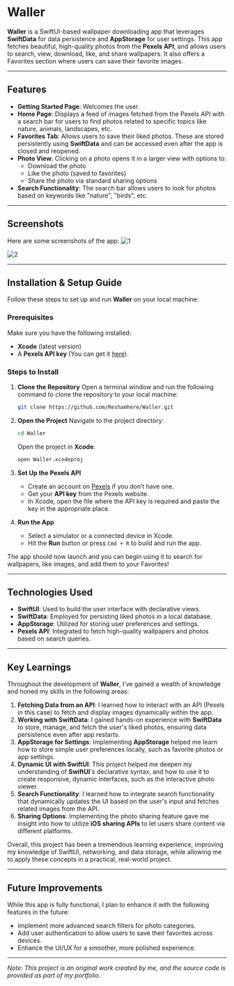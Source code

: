 # Waller 

**Waller** is a SwiftUI-based wallpaper downloading app that leverages **SwiftData** for data persistence and **AppStorage** for user settings. This app fetches beautiful, high-quality photos from the **Pexels API**, and allows users to search, view, download, like, and share wallpapers. It also offers a Favorites section where users can save their favorite images.

---

## Features

- **Getting Started Page**: Welcomes the user.
- **Home Page**: Displays a feed of images fetched from the Pexels API with a search bar for users to find photos related to specific topics like nature, animals, landscapes, etc.
- **Favorites Tab**: Allows users to save their liked photos. These are stored persistently using **SwiftData** and can be accessed even after the app is closed and reopened.
- **Photo View**: Clicking on a photo opens it in a larger view with options to:
  - Download the photo
  - Like the photo (saved to favorites)
  - Share the photo via standard sharing options
- **Search Functionality**: The search bar allows users to look for photos based on keywords like "nature", "birds", etc.

---

## Screenshots

Here are some screenshots of the app:
![1](https://github.com/user-attachments/assets/a42651b7-e490-4249-8597-0e83a6debfe6)

![2](https://github.com/user-attachments/assets/40b368c2-05cb-4655-93d7-96c0d8aae1b9)

---

## Installation & Setup Guide

Follow these steps to set up and run **Waller** on your local machine:

### Prerequisites

Make sure you have the following installed:

- **Xcode** (latest version)
- A **Pexels API key** (You can get it [here](https://www.pexels.com/api/)).

### Steps to Install

1. **Clone the Repository**
   Open a terminal window and run the following command to clone the repository to your local machine:
   ```bash
   git clone https://github.com/Reshamhere/Waller.git
   ```

2. **Open the Project**
   Navigate to the project directory:
   ```bash
   cd Waller
   ```
   Open the project in **Xcode**:
   ```bash
   open Waller.xcodeproj
   ```

3. **Set Up the Pexels API**
   - Create an account on [Pexels](https://www.pexels.com/) if you don’t have one.
   - Get your **API key** from the Pexels website.
   - In Xcode, open the file where the API key is required and paste the key in the appropriate place.

4. **Run the App**
   - Select a simulator or a connected device in Xcode.
   - Hit the **Run** button or press `Cmd + R` to build and run the app.

The app should now launch and you can begin using it to search for wallpapers, like images, and add them to your Favorites!

---

## Technologies Used

- **SwiftUI**: Used to build the user interface with declarative views.
- **SwiftData**: Employed for persisting liked photos in a local database.
- **AppStorage**: Utilized for storing user preferences and settings.
- **Pexels API**: Integrated to fetch high-quality wallpapers and photos based on search queries.

---

## Key Learnings

Throughout the development of **Waller**, I’ve gained a wealth of knowledge and honed my skills in the following areas:

1. **Fetching Data from an API**: I learned how to interact with an API (Pexels in this case) to fetch and display images dynamically within the app.
2. **Working with SwiftData**: I gained hands-on experience with **SwiftData** to store, manage, and fetch the user's liked photos, ensuring data persistence even after app restarts.
3. **AppStorage for Settings**: Implementing **AppStorage** helped me learn how to store simple user preferences locally, such as favorite photos or app settings.
4. **Dynamic UI with SwiftUI**: This project helped me deepen my understanding of **SwiftUI**'s declarative syntax, and how to use it to create responsive, dynamic interfaces, such as the interactive photo viewer.
5. **Search Functionality**: I learned how to integrate search functionality that dynamically updates the UI based on the user's input and fetches related images from the API.
6. **Sharing Options**: Implementing the photo sharing feature gave me insight into how to utilize **iOS sharing APIs** to let users share content via different platforms.

Overall, this project has been a tremendous learning experience, improving my knowledge of SwiftUI, networking, and data storage, while allowing me to apply these concepts in a practical, real-world project.

---

## Future Improvements

While this app is fully functional, I plan to enhance it with the following features in the future:

- Implement more advanced search filters for photo categories.
- Add user authentication to allow users to save their favorites across devices.
- Enhance the UI/UX for a smoother, more polished experience.

---

*Note: This project is an original work created by me, and the source code is provided as part of my portfolio.*


